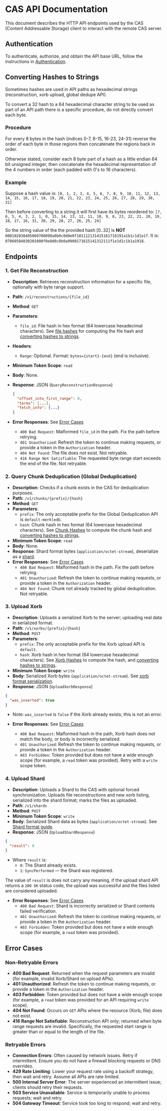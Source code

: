 # CAS API Documentation

This document describes the HTTP API endpoints used by the CAS (Content Addressable Storage) client to interact with the remote CAS server.

## Authentication

To authenticate, authorize, and obtain the API base URL, follow the instructions in [Authentication](./auth.md).

## Converting Hashes to Strings

Sometimes hashes are used in API paths as hexadecimal strings (reconstruction, xorb upload, global dedupe API).

To convert a 32 hash to a 64 hexadecimal character string to be used as part of an API path there is a specific procedure, do not directly convert each byte.

### Procedure

For every 8 bytes in the hash (indices 0-7, 8-15, 16-23, 24-31) reverse the order of each byte in those regions then concatenate the regions back in order.

Otherwise stated, consider each 8 byte part of a hash as a little endian 64 bit unsigned integer, then concatenate the hexadecimal representation of the 4 numbers in order (each padded with 0's to 16 characters).

### Example

Suppose a hash value is:
`[0, 1, 2, 3, 4, 5, 6, 7, 8, 9, 10, 11, 12, 13, 14, 15, 16, 17, 18, 19, 20, 21, 22, 23, 24, 25, 26, 27, 28, 29, 30, 31]`

Then before converting to a string it will first have its bytes reordered to:
`[7, 6, 5, 4, 3, 2, 1, 0, 15, 14, 13, 12, 11, 10, 9, 8, 23, 22, 21, 20, 19, 18, 17, 16, 31, 30, 29, 28, 27, 26, 25, 24]`

So the string value of the the provided hash [0..32] is **NOT** `000102030405060708090a0b0c0d0e0f101112131415161718191a1b1c1d1e1f`.
It is: `07060504030201000f0e0d0c0b0a0908171615141312111f1e1d1c1b1a1918`.

## Endpoints

### 1. Get File Reconstruction

- **Description**: Retrieves reconstruction information for a specific file, optionally with byte range support.
- **Path**: `/v1/reconstructions/{file_id}`
- **Method**: `GET`
- **Parameters**:
  - `file_id`: File hash in hex format (64 lowercase hexadecimal characters).
See [file hashes](../spec/hashing.md#file-hashes) for computing the file hash and [converting hashes to strings](../spec/api.md#converting-hashes-to-strings).
- **Headers**:
  - `Range`: Optional. Format: `bytes={start}-{end}` (end is inclusive).
- **Minimum Token Scope**: `read`
- **Body**: None.
- **Response**: JSON (`QueryReconstructionResponse`)

  ```json
  {
    "offset_into_first_range": 0,
    "terms": [...],
    "fetch_info": {...}
  }
  ```

- **Error Responses**: See [Error Cases](../spec/api.md#error-cases)
  - `400 Bad Request`: Malformed `file_id` in the path. Fix the path before retrying.
  - `401 Unauthorized`: Refresh the token to continue making requests, or provide a token in the `Authorization` header.
  - `404 Not Found`: The file does not exist. Not retryable.
  - `416 Range Not Satisfiable`: The requested byte range start exceeds the end of the file. Not retryable.

### 2. Query Chunk Deduplication (Global Deduplication)

- **Description**: Checks if a chunk exists in the CAS for deduplication purposes.
- **Path**: `/v1/chunks/{prefix}/{hash}`
- **Method**: `GET`
- **Parameters**:
  - `prefix`: The only acceptable prefix for the Global Deduplication API is `default-merkledb`.
  - `hash`: Chunk hash in hex format (64 lowercase hexadecimal characters).
See [Chunk Hashes](../spec/hashing.md#chunk-hashes) to compute the chunk hash and [converting hashes to strings](../spec/api.md#converting-hashes-to-strings).
- **Minimum Token Scope**: `read`
- **Body**: None.
- **Response**: Shard format bytes (`application/octet-stream`), deserialize as a [shard](../spec/shard.md#global-deduplication).
- **Error Responses**: See [Error Cases](../spec/api.md#error-cases)
  - `400 Bad Request`: Malformed hash in the path. Fix the path before retrying.
  - `401 Unauthorized`: Refresh the token to continue making requests, or provide a token in the `Authorization` header.
  - `404 Not Found`: Chunk not already tracked by global deduplication. Not retryable.

### 3. Upload Xorb

- **Description**: Uploads a serialized Xorb to the server; uploading real data in serialized format.
- **Path**: `/v1/xorbs/{prefix}/{hash}`
- **Method**: `POST`
- **Parameters**:
  - `prefix`: The only acceptable prefix for the Xorb upload API is `default`.
  - `hash`: Xorb hash in hex format (64 lowercase hexadecimal characters).
See [Xorb Hashes](../spec/hashing.md#xorb-hashes) to compute the hash, and [converting hashes to strings](../spec/api.md#converting-hashes-to-strings).
- **Minimum Token Scope**: `write`
- **Body**: Serialized Xorb bytes (`application/octet-stream`).
See [xorb format serialization](../spec/xorb.md).
- **Response**: JSON (`UploadXorbResponse`)

```json
{
  "was_inserted": true
}
```

- Note: `was_inserted` is `false` if the Xorb already exists; this is not an error.

- **Error Responses**: See [Error Cases](../spec/api.md#error-cases)
  - `400 Bad Request`: Malformed hash in the path, Xorb hash does not match the body, or body is incorrectly serialized.
  - `401 Unauthorized`: Refresh the token to continue making requests, or provide a token in the `Authorization` header.
  - `403 Forbidden`: Token provided but does not have a wide enough scope (for example, a `read` token was provided). Retry with a `write` scope token.

### 4. Upload Shard

- **Description**: Uploads a Shard to the CAS with optional forced synchronization.
Uploads file reconstructions and new xorb listing, serialized into the shard format; marks the files as uploaded.
- **Path**: `/v1/shards`
- **Method**: `POST`
- **Minimum Token Scope**: `write`
- **Body**: Serialized Shard data as bytes (`application/octet-stream`).
See [Shard format guide](../spec/shard.md#shard-upload).
- **Response**: JSON (`UploadShardResponse`)

```json
{
  "result": 0
}
```

- Where `result` is:
  - `0`: The Shard already exists.
  - `1`: `SyncPerformed` — the Shard was registered.

The value of `result` is does not carry any meaning, if the upload shard API returns a `200 OK` status code, the upload was successful and the files listed are considered uploaded.

- **Error Responses**: See [Error Cases](../spec/api.md#error-cases)
  - `400 Bad Request`: Shard is incorrectly serialized or Shard contents failed verification.
  - `401 Unauthorized`: Refresh the token to continue making requests, or provide a token in the `Authorization` header.
  - `403 Forbidden`: Token provided but does not have a wide enough scope (for example, a `read` token was provided).

## Error Cases

### Non-Retryable Errors

- **400 Bad Request**: Returned when the request parameters are invalid (for example, invalid Xorb/Shard on upload APIs).
- **401 Unauthorized**: Refresh the token to continue making requests, or provide a token in the `Authorization` header.
- **403 Forbidden**: Token provided but does not have a wide enough scope (for example, a `read` token was provided for an API requiring `write` scope).
- **404 Not Found**: Occurs on `GET` APIs where the resource (Xorb, file) does not exist.
- **416 Range Not Satisfiable**: Reconstruction API only; returned when byte range requests are invalid. Specifically, the requested start range is greater than or equal to the length of the file.

### Retryable Errors

- **Connection Errors**: Often caused by network issues. Retry if intermittent.
Ensure you do not have a firewall blocking requests or DNS overrides.
- **429 Rate Limiting**: Lower your request rate using a backoff strategy, then wait and retry.
Assume all APIs are rate limited.
- **500 Internal Server Error**: The server experienced an intermittent issue; clients should retry their requests.
- **503 Service Unavailable**: Service is temporarily unable to process requests; wait and retry.
- **504 Gateway Timeout**: Service took too long to respond; wait and retry.

